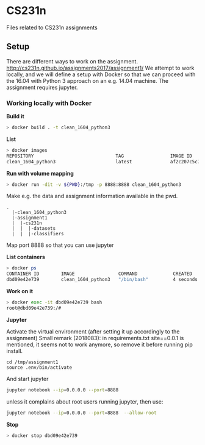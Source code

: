 # CS231n
Files related to CS231n assignments

## Setup

There are different ways to work on the assignment. http://cs231n.github.io/assignments2017/assignment1/
We attempt to work locally, and we will define a setup with Docker so that we can proceed with the 16.04 with Python 3 approach on an e.g. 14.04 machine. The assignment requires jupyter.

### Working locally with Docker

**Build it**
```bash
> docker build . -t clean_1604_python3
```

**List**
```bash
> docker images
REPOSITORY                              TAG                 IMAGE ID            CREATED             SIZE
clean_1604_python3                      latest              af2c207c5c79        3 minutes ago       548MB
```

**Run with volume mapping**
```bash
> docker run -dit -v ${PWD}:/tmp -p 8888:8888 clean_1604_python3
```
Make e.g. the data and assignment information available in the pwd.
```
.
  |-clean_1604_python3
  |-assignment1
  |  |-cs231n
  |  |  |-datasets
  |  |  |-classifiers
```
Map port 8888 so that you can use jupyter

**List containers**
```bash
> docker ps
CONTAINER ID        IMAGE                COMMAND             CREATED             STATUS              PORTS                    NAMES
dbd09e42e739        clean_1604_python3   "/bin/bash"         4 seconds ago       Up 3 seconds        0.0.0.0:8888->8888/tcp   condescending_brahmagupta
```

**Work on it**
```bash
> docker exec -it dbd09e42e739 bash
root@dbd09e42e739:/#
```

**Jupyter**

Activate the virtual environment (after setting it up accordingly to the assignment)
Small remark (2018083): in requirements.txt site==0.0.1 is mentioned, it seems not to work anymore, so remove it before running pip install.
```
cd /tmp/assignment1
source .env/bin/activate
```
And start jupyter
```bash
jupyter notebook --ip=0.0.0.0 --port=8888 
```
unless it complains about root users running jupyter, then use:
```bash
jupyter notebook --ip=0.0.0.0 --port=8888  --allow-root
```

**Stop**
```bash
> docker stop dbd09e42e739
```
